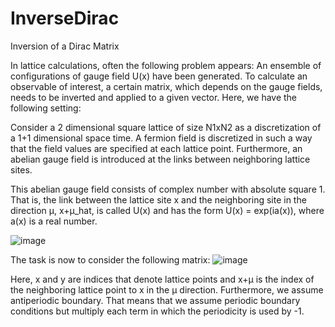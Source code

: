 # InverseDirac
Inversion of a Dirac Matrix

In lattice calculations, often the following problem appears: An ensemble of configurations of gauge field U(x) have been generated. To calculate an observable of interest, a certain matrix, which depends on the gauge fields, needs to be inverted and applied to a given vector. Here, we have the following setting:

Consider a 2 dimensional square lattice of size N1xN2 as a discretization of a 1+1 dimensional space time. A fermion field is discretized in such a way that the field values are specified at each lattice point. Furthermore, an abelian gauge field is introduced at the links between neighboring lattice sites.

This abelian gauge field consists of complex number with absolute square 1. That is, the link between the lattice site x and the neighboring site in the direction μ, x+μ_hat, is called U(x) and has the form U(x) = exp(ia(x)), where a(x) is a real number.

![image](https://github.com/dhruvpatel09/InverseDirac/assets/28999393/2c4b21d0-2859-45c9-a915-b5fe5c5ed91c)

The task is now to consider the following matrix:
![image](https://github.com/dhruvpatel09/InverseDirac/assets/28999393/e565dd0d-d1e9-437c-8b66-629310686567)

Here, x and y are indices that denote lattice points and x+μ is the index of the neighboring lattice point to x in the μ direction. Furthermore, we assume antiperiodic boundary. That means that we assume periodic boundary conditions but multiply each term in which the periodicity is used by -1.
